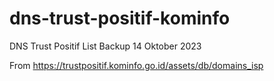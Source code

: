 # dns-trust-positif-kominfo
DNS Trust Positif List Backup 14 Oktober 2023

From https://trustpositif.kominfo.go.id/assets/db/domains_isp
